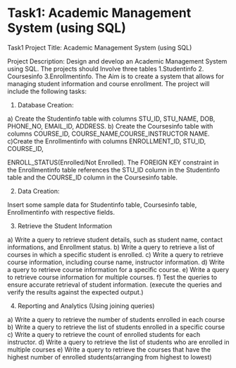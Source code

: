 # Task1: Academic Management System (using SQL)

Task1
Project Title: Academic Management System (using SQL)

Project Description:
Design and develop an Academic Management System using SQL. The projects should Involve three tables 1.Studentinfo 2. Coursesinfo 3.Enrollmentinfo. The Aim is to create a system that allows for managing student information and course enrollment. The project will include the following tasks:

1. Database Creation:

a) Create the Studentinfo table with columns STU_ID, STU_NAME, DOB, PHONE_NO, EMAIL_ID, ADDRESS.
b) Create the Coursesinfo table with columns COURSE_ID, COURSE_NAME,COURSE_INSTRUCTOR NAME.
c)Create the Enrollmentinfo with columns ENROLLMENT_ID, STU_ID, COURSE_ID,

ENROLL_STATUS(Enrolled/Not Enrolled). The FOREIGN KEY constraint in the Enrollmentinfo table references the STU_ID column in the Studentinfo table and the COURSE_ID column in the Coursesinfo table.

2. Data Creation:

Insert some sample data for Studentinfo table, Coursesinfo table, Enrollmentinfo with respective fields.

3) Retrieve the Student Information
   
a)	Write a query to retrieve student details, such as student name, contact informations, and Enrollment status.
b)	Write a query to retrieve a list of courses in which a specific student is enrolled.
c)	Write a query to retrieve course information, including course name, instructor information.
d) Write a query to retrieve course information for a specific course.
e)	Write a query to retrieve course information for multiple courses.
f)	Test the queries to ensure accurate retrieval of student information. (execute the queries and verify the results against the expected output.)

4. Reporting and Analytics (Using joining queries)

a)	Write a query to retrieve the number of students enrolled in each course
b)	Write a query to retrieve the list of students enrolled in a specific course
c)	Write a query to retrieve the count of enrolled students for each instructor.
d)	Write a query to retrieve the list of students who are enrolled in multiple courses
e)	Write a query to retrieve the courses that have the highest number of enrolled students(arranging from highest to lowest)
